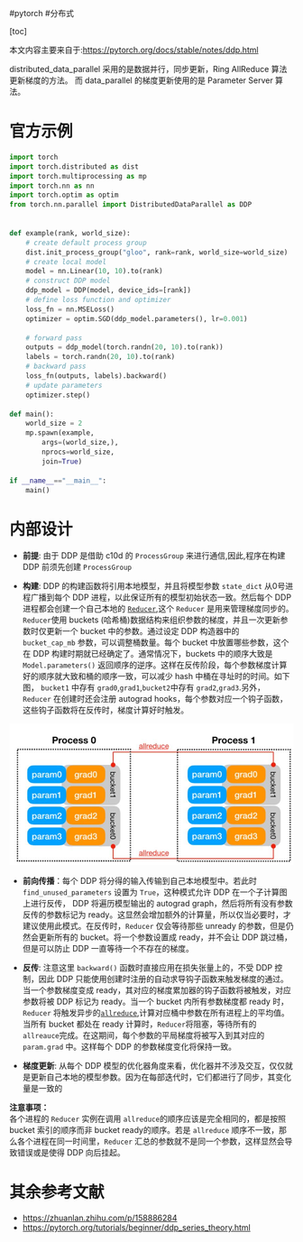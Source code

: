 #pytorch #分布式

[toc]

本文内容主要来自于:https://pytorch.org/docs/stable/notes/ddp.html

distributed_data_parallel 采用的是数据并行，同步更新，Ring AllReduce 算法更新梯度的方法。
而 data_parallel 的梯度更新使用的是 Parameter Server 算法。


# 官方示例
```python
import torch
import torch.distributed as dist
import torch.multiprocessing as mp
import torch.nn as nn
import torch.optim as optim
from torch.nn.parallel import DistributedDataParallel as DDP


def example(rank, world_size):
    # create default process group
    dist.init_process_group("gloo", rank=rank, world_size=world_size)
    # create local model
    model = nn.Linear(10, 10).to(rank)
    # construct DDP model
    ddp_model = DDP(model, device_ids=[rank])
    # define loss function and optimizer
    loss_fn = nn.MSELoss()
    optimizer = optim.SGD(ddp_model.parameters(), lr=0.001)

    # forward pass
    outputs = ddp_model(torch.randn(20, 10).to(rank))
    labels = torch.randn(20, 10).to(rank)
    # backward pass
    loss_fn(outputs, labels).backward()
    # update parameters
    optimizer.step()

def main():
    world_size = 2
    mp.spawn(example,
        args=(world_size,),
        nprocs=world_size,
        join=True)

if __name__=="__main__":
    main()
```

# 内部设计
- **前提**: 由于 DDP 是借助 c10d 的 `ProcessGroup` 来进行通信,因此,程序在构建 DDP 前须先创建 `ProcessGroup`

- **构建**: DDP 的构建函数将引用本地模型，并且将模型参数 `state_dict` 从0号进程广播到每个 DDP 进程，以此保证所有的模型初始状态一致。然后每个 DDP 进程都会创建一个自己本地的 [`Reducer`](../../BasicProgramming/Reducer.md),这个 `Reducer` 是用来管理梯度同步的。`Reducer`使用 buckets (哈希桶)数据结构来组织参数的梯度，并且一次更新参数时仅更新一个 bucket 中的参数。通过设定 DDP 构造器中的 `bucket_cap_mb` 参数，可以调整桶数量。每个 bucket 中放置哪些参数，这个在 DDP 构建时期就已经确定了。通常情况下，buckets 中的顺序大致是 `Model.parameters()` 返回顺序的逆序。这样在反传阶段，每个参数梯度计算好的顺序就大致和桶的顺序一致，可以减少 hash 中桶在寻址时的时间。如下图， `bucket1` 中存有 `grad0`,`grad1`,`bucket2`中存有 `grad2`,`grad3`.另外， `Reducer` 在创建时还会注册 autograd hooks，每个参数对应一个钩子函数，这些钩子函数将在反传时，梯度计算好时触发。

![ddp_fig1](../../Attachments/ddp_fig1.jpg)

- **前向传播**：每个 DDP 将分得的输入传输到自己本地模型中。若此时 `find_unused_parameters` 设置为 `True`，这种模式允许 DDP 在一个子计算图上进行反传， DDP 将遍历模型输出的 autograd graph，然后将所有没有参数反传的参数标记为 ready。这显然会增加额外的计算量，所以仅当必要时，才建议使用此模式。在反传时，`Reducer` 仅会等待那些 unready 的参数，但是仍然会更新所有的 bucket。将一个参数设置成 ready，并不会让 DDP 跳过桶，但是可以防止 DDP 一直等待一个不存在的梯度。

- **反传**: 注意这里 `backward()` 函数时直接应用在损失张量上的，不受 DDP 控制，因此 DDP 只能使用创建时注册的自动求导钩子函数来触发梯度的通过。当一个参数梯度变成 ready，其对应的梯度累加器的钩子函数将被触发，对应参数将被 DDP 标记为 ready。当一个 bucket 内所有参数梯度都 ready 时， `Reducer` 将触发异步的[`allreduce`](https://zhuanlan.zhihu.com/p/158886284),计算对应桶中参数在所有进程上的平均值。当所有 bucket 都处在 ready 计算时，`Reducer`将阻塞，等待所有的 `allreauce`完成。在这期间，每个参数的平局梯度将被写入到其对应的 `param.grad` 中。这样每个 DDP 的参数梯度变化将保持一致。
    
- **梯度更新**: 从每个 DDP 模型的优化器角度来看，优化器并不涉及交互，仅仅就是更新自己本地的模型参数。因为在每部迭代时，它们都进行了同步，其变化量是一致的

**注意事项：**  
各个进程的 `Reducer` 实例在调用 `allreduce`的顺序应该是完全相同的，都是按照 bucket 索引的顺序而非 bucket ready的顺序。若是 `allreduce` 顺序不一致，那么各个进程在同一时间里，`Reducer` 汇总的参数就不是同一个参数，这样显然会导致错误或是使得 DDP 向后挂起。

# 其余参考文献
- https://zhuanlan.zhihu.com/p/158886284
- <https://pytorch.org/tutorials/beginner/ddp_series_theory.html>